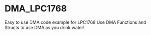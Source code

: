 # DMA_LPC1768
Easy to use DMA code example for LPC1768
Use DMA Functions and Structs to use DMA as you drink water!
